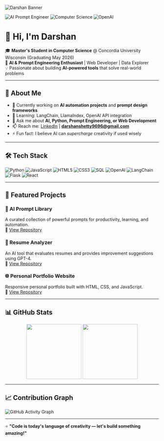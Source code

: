 <!-- Banner -->
![Darshan Banner](darshan-banner.png)

![AI Prompt Engineer](https://img.shields.io/badge/AI%20Prompt%20Engineer-%F0%9F%A4%96-blueviolet?style=for-the-badge)
![Computer Science](https://img.shields.io/badge/Master's%20in%20CS-%F0%9F%93%96-royalblue?style=for-the-badge)
![OpenAI](https://img.shields.io/badge/OpenAI-Developer-black?style=for-the-badge)

# 👋 Hi, I'm Darshan

🎓 **Master's Student in Computer Science** @ Concordia University Wisconsin (Graduating May 2026)  
🤖 **AI & Prompt Engineering Enthusiast** | Web Developer | Data Explorer  
💡 Passionate about building **AI-powered tools** that solve real-world problems

---

## 🚀 About Me
- 🔭 Currently working on **AI automation projects** and **prompt design frameworks**  
- 🌱 Learning: LangChain, LlamaIndex, OpenAI API integration  
- 💬 Ask me about **AI, Python, Prompt Engineering, or Web Development**  
- 📫 Reach me: [LinkedIn](https://www.linkedin.com/in/darshan-shetty-738197360/) | **darshanshetty9696@gmail.com**  
- ⚡ Fun fact: I believe AI can *supercharge* creativity if used wisely

---

## 🛠 Tech Stack
![Python](https://img.shields.io/badge/Python-3776AB?style=for-the-badge&logo=python&logoColor=white)
![JavaScript](https://img.shields.io/badge/JavaScript-F7E017?style=for-the-badge&logo=javascript&logoColor=black)
![HTML5](https://img.shields.io/badge/HTML5-E34F26?style=for-the-badge&logo=html5&logoColor=white)
![CSS3](https://img.shields.io/badge/CSS3-1572B6?style=for-the-badge&logo=css3&logoColor=white)
![SQL](https://img.shields.io/badge/SQL-4479A1?style=for-the-badge&logo=database&logoColor=white)
![OpenAI](https://img.shields.io/badge/OpenAI_API-412991?style=for-the-badge&logo=openai&logoColor=white)
![LangChain](https://img.shields.io/badge/LangChain-0A192F?style=for-the-badge&logo=chainlink&logoColor=white)
![Flask](https://img.shields.io/badge/Flask-000000?style=for-the-badge&logo=flask&logoColor=white)
![React](https://img.shields.io/badge/React-20232A?style=for-the-badge&logo=react&logoColor=61DAFB)

---

## 📌 Featured Projects
### 🧠 AI Prompt Library
A curated collection of powerful prompts for productivity, learning, and automation.  
🔗 [View Repository](#)

### 💼 Resume Analyzer
An AI tool that evaluates resumes and provides improvement suggestions using GPT-4.  
🔗 [View Repository](#)

### 🌐 Personal Portfolio Website
Responsive personal portfolio built with HTML, CSS, and JavaScript.  
🔗 [View Repository](#)

---

## 📊 GitHub Stats
<p align="center">
  <img src="https://github-readme-stats.vercel.app/api?username=darshan-9codes&show_icons=true&theme=tokyonight" height="180"/>
  <img src="https://github-readme-stats.vercel.app/api/top-langs/?username=darshan-9codes&layout=compact&theme=tokyonight" height="180"/>
</p>

---

## 📈 Contribution Graph
![GitHub Activity Graph](https://github-readme-activity-graph.vercel.app/graph?username=darshan-9codes&theme=tokyo-night)

---

⭐ **"Code is today's language of creativity — let's build something amazing!"**
